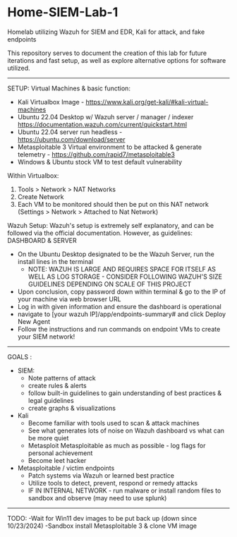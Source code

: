 # Home-SIEM-Lab-1
Homelab utilizing Wazuh for SIEM and EDR, Kali for attack, and fake endpoints

This repository serves to document the creation of this lab for future iterations and fast setup, as well as explore alternative options for software utilized. 


------------------------------------------------------------------------------------------------------------------------
SETUP:
Virtual Machines & basic function: 
  - Kali Virtualbox Image - https://www.kali.org/get-kali/#kali-virtual-machines
  - Ubuntu 22.04 Desktop w/ Wazuh server / manager / indexer https://documentation.wazuh.com/current/quickstart.html
  - Ubuntu 22.04 server run headless - https://ubuntu.com/download/server
  - Metasploitable 3 Virtual environment to be attacked & generate telemetry - https://github.com/rapid7/metasploitable3
  - Windows & Ubuntu stock VM to test default vulnerability

Within Virtualbox: 
  1. Tools > Network > NAT Networks
  2. Create Network
  4. Each VM to be monitored should then be put on this NAT network (Settings > Network > Attached to Nat Network)

Wazuh Setup:
Wazuh's setup is extremely self explanatory, and can be followed via the official documentation. However, as guidelines:
DASHBOARD & SERVER
  - On the Ubuntu Desktop designated to be the Wazuh Server, run the install lines in the terminal
    - NOTE: WAZUH IS LARGE AND REQUIRES SPACE FOR ITSELF AS WELL AS LOG STORAGE - CONSIDER FOLLOWING WAZUH'S SIZE GUIDELINES DEPENDING ON SCALE OF THIS PROJECT
  - Upon conclusion, copy password down within terminal & go to the IP of your machine via web browser URL
  - Log in with given information and ensure the dashboard is operational
  - navigate to [your wazuh IP]/app/endpoints-summary# and click Deploy New Agent
  - Follow the instructions and run commands on endpoint VMs to create your SIEM network!
------------------------------------------------------------------------------------------------------------------------

GOALS : 

  - SIEM:
    - Note patterns of attack
    - create rules & alerts
    - follow built-in guidelines to gain understanding of best practices & legal guidelines
    - create graphs & visualizations
  - Kali
    - Become familiar with tools used to scan & attack machines
    - See what generates lots of noise on Wazuh dashboard vs what can be more quiet
    - Metasploit Metasploitable as much as possible - log flags for personal achievement
    - Become leet hacker
  - Metasploitable / victim endpoints
    - Patch systems via Wazuh or learned best practice
    - Utilize tools to detect, prevent, respond or remedy attacks
    - IF IN INTERNAL NETWORK - run malware or install random files to sandbox and observe (may need to use splunk)
------------------------------------------------------------------------------------------------------------------------

  TODO:
    -Wait for Win11 dev images to be put back up (down since 10/23/2024)
    -Sandbox install Metasploitable 3 & clone VM image 
